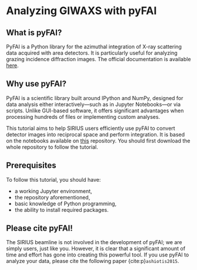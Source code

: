 # Analyzing GIWAXS with pyFAI

## What is pyFAI?

PyFAI is a Python library for the azimuthal integration of X-ray scattering data acquired with area detectors. It is particularly useful for analyzing grazing incidence diffraction images. The official documentation is available [here](https://www.silx.org/doc/pyFAI/latest/index.html#).

## Why use pyFAI?

PyFAI is a scientific library built around IPython and NumPy, designed for data analysis either interactively—such as in Jupyter Notebooks—or via scripts. Unlike GUI-based software, it offers significant advantages when processing hundreds of files or implementing custom analyses.

This tutorial aims to help SIRIUS users efficiently use pyFAI to convert detector images into reciprocal space and perform integration. It is based on the notebooks available on [this](https://gitlab.synchrotron-soleil.fr/sirius-beamline/notebooks/tutorial_giwaxs_pyfai) repository. You should first download the whole repository to follow the tutorial.

## Prerequisites
To follow this tutorial, you should have:
- a working Jupyter environment,
- the repository aforementioned,
- basic knowledge of Python programming,
- the ability to install required packages.

## Please cite pyFAI!

The SIRIUS beamline is not involved in the development of pyFAI; we are simply users, just like you. However, it is clear that a significant amount of time and effort has gone into creating this powerful tool. If you use pyFAI to analyze your data, please cite the following paper {cite:p}`ashiotis2015`.
